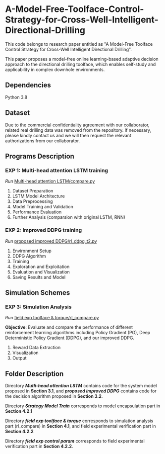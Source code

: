 # A-Model-Free-Toolface-Control-Strategy-for-Cross-Well-Intelligent-Directional-Drilling
This code belongs to research paper entitled as "A Model-Free Toolface Control Strategy for Cross-Well Intelligent Directional Drilling".

This paper proposes a model-free online learning-based adaptive decision approach to the directional drilling toolface, which enables self-study and applicability in complex downhole environments.

## Dependencies
Python 3.8

## Dataset
Due to the commercial confidentiality agreement with our collaborator, related real drilling data was removed from the repository. If necessary, please kindly contact us and we will then request the relevant authorizations from our collaborator.

## Programs Description
### EXP 1: Multi-head attention LSTM training
*Run* [Multi-head attention LSTM/compare.py](https://github.com/AshenOne22/A-Model-Free-Toolface-Control-Strategy-for-Cross-Well-Intelligent-Directional-Drilling/blob/main/Mutli-head%20attention%20LSTM/compare.py)
1. Dataset Preparation
2. LSTM Model Architecture
3. Data Preprocessing
4. Model Training and Validation
5. Performance Evaluation
6. Further Analysis (comparsion with original LSTM, RNN)

### EXP 2: Improved DDPG training
*Run* [proposed improved DDPG/rl_ddpg_t2.py](https://github.com/AshenOne22/A-Model-Free-Toolface-Control-Strategy-for-Cross-Well-Intelligent-Directional-Drilling/blob/main/proposed%20improved%20DDPG/rl_ddpg_t2.py)
1. Environment Setup
2. DDPG Algorithm
3. Training
4. Exploration and Exploitation
5. Evaluation and Visualization
6. Saving Results and Model

## Simulation Schemes
### EXP 3: Simulation Analysis
*Run* [field exp toolface & torque/rl_compare.py](https://github.com/AshenOne22/A-Model-Free-Toolface-Control-Strategy-for-Cross-Well-Intelligent-Directional-Drilling/blob/main/field%20exp%20toolface%20%26%20torque/rl_compare.py)

**Objective**: Evaluate and compare the performance of different reinforcement learning algorithms including Policy Gradient (PG), Deep Deterministic Policy Gradient (DDPG), and our improved DDPG.
1. Reward Data Extraction
2. Visualization
3. Output

## Folder Description
Directory ***Mutli-head attention LSTM*** contains code for the system model proposed in **Section 3.1**, and ***proposed improved DDPG*** contains code for the decision algorithm proposed in **Section 3.2**.

Directory ***Strategy Model Train*** corresponds to model encapsulation part in **Section 4.2.1**

Directory ***field exp toolface & torque*** corresponds to simulation analysis part (rl_compare) in **Section 4.1**, and field experimental verification part in **Section 4.2.2**

Directory ***field exp control param*** corresponds to field experimental verification part in **Section 4.2.2**.



